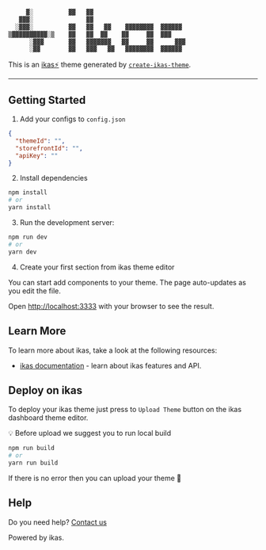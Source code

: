 ```bash
     ▓░          ▓▓   ▓▓
   ▓▓▓░               ▓▓
  ░▓▓▓░          ▓▓   ▓▓   ▓▓    ▓▓▓▓▓▓▓▓  ▓▓▓▓▓▓
▒▓▓▓▓▓▓▓▓▓▓░▒    ▓▓   ▓▓  ▓▓    ▓▓     ▓▓  ▓▓▓
      ░▓▓▓       ▓▓   ▓▓▓▓▓▓▓   ▓▓     ▓▓      ▓▓▓
      ░▓▓        ▓▓   ▓▓▓   ▓▓   ▓▓▓▓▓▓▓▓  ▓▓▓▓▓▓
```

This is an [ikas⚡️](https://ikas.com) theme generated by [`create-ikas-theme`](https://ikas.dev/docs/intro).

---

## Getting Started

1. Add your configs to `config.json`

```json
{
  "themeId": "",
  "storefrontId": "",
  "apiKey": ""
}
```

2. Install dependencies

```bash
npm install
# or
yarn install
```

3. Run the development server:

```bash
npm run dev
# or
yarn dev
```

4. Create your first section from ikas theme editor

You can start add components to your theme. The page auto-updates as you edit the file.

Open [http://localhost:3333](http://localhost:3333) with your browser to see the result.

## Learn More

To learn more about ikas, take a look at the following resources:

- [ikas documentation](https://ikas.dev/docs) - learn about ikas features and API.

## Deploy on ikas

To deploy your ikas theme just press to `Upload Theme` button on the ikas dashboard theme editor.

💡 Before upload we suggest you to run local build

```bash
npm run build
# or
yarn run build
```

If there is no error then you can upload your theme 🎉

## Help

Do you need help? [Contact us](https://ikas.com)

Powered by ikas.
